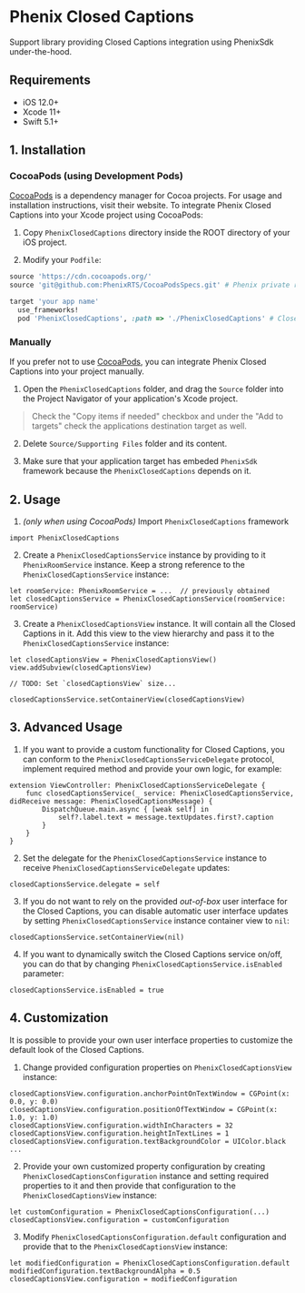 # Phenix Closed Captions

Support library providing Closed Captions integration using PhenixSdk under-the-hood.

## Requirements
* iOS 12.0+
* Xcode 11+
* Swift 5.1+

## 1. Installation

### CocoaPods (using Development Pods)

[CocoaPods](https://cocoapods.org) is a dependency manager for Cocoa projects. For usage and installation instructions, visit their website.
To integrate Phenix Closed Captions into your Xcode project using CocoaPods:

1. Copy `PhenixClosedCaptions` directory inside the ROOT directory of your iOS project.

2. Modify your `Podfile`:

```ruby
source 'https://cdn.cocoapods.org/'
source 'git@github.com:PhenixRTS/CocoaPodsSpecs.git' # Phenix private repository

target 'your app name'
  use_frameworks!
  pod 'PhenixClosedCaptions', :path => './PhenixClosedCaptions' # Closed Captions development pod
```

### Manually

If you prefer not to use [CocoaPods](https://cocoapods.org), you can integrate Phenix Closed Captions into your project manually.

1. Open the `PhenixClosedCaptions` folder, and drag the `Source` folder into the Project Navigator of your application's Xcode project.

> Check the "Copy items if needed" checkbox and under the "Add to targets" check the applications destination target as well.

2. Delete `Source/Supporting Files` folder and its content.

3. Make sure that your application target has embeded `PhenixSdk` framework because the `PhenixClosedCaptions` depends on it.

## 2. Usage

1. _(only when using CocoaPods)_ Import `PhenixClosedCaptions` framework

```
import PhenixClosedCaptions
```

2. Create a `PhenixClosedCaptionsService` instance by providing to it `PhenixRoomService` instance. Keep a strong reference to the  `PhenixClosedCaptionsService` instance:

```
let roomService: PhenixRoomService = ...  // previously obtained
let closedCaptionsService = PhenixClosedCaptionsService(roomService: roomService)
```

3. Create a `PhenixClosedCaptionsView` instance. It will contain all the Closed Captions in it. Add this view to the view hierarchy and pass it to the `PhenixClosedCaptionsService` instance:

```
let closedCaptionsView = PhenixClosedCaptionsView()
view.addSubview(closedCaptionsView)

// TODO: Set `closedCaptionsView` size...

closedCaptionsService.setContainerView(closedCaptionsView)
```

## 3. Advanced Usage

1. If you want to provide a custom functionality for Closed Captions, you can conform to the `PhenixClosedCaptionsServiceDelegate` protocol, implement required method and provide your own logic, for example:

```
extension ViewController: PhenixClosedCaptionsServiceDelegate {
    func closedCaptionsService(_ service: PhenixClosedCaptionsService, didReceive message: PhenixClosedCaptionsMessage) {
        DispatchQueue.main.async { [weak self] in
            self?.label.text = message.textUpdates.first?.caption
        }
    }
}
```

2. Set the delegate for the `PhenixClosedCaptionsService` instance to receive `PhenixClosedCaptionsServiceDelegate` updates:

```
closedCaptionsService.delegate = self
```

3. If you do not want to rely on the provided *out-of-box* user interface for the Closed Captions, you can disable automatic user interface updates by setting `PhenixClosedCaptionsService` instance container view to `nil`:

```
closedCaptionsService.setContainerView(nil)
```

4. If you want to dynamically switch the Closed Captions service on/off, you can do that by changing `PhenixClosedCaptionsService.isEnabled` parameter:

```
closedCaptionsService.isEnabled = true
```

## 4. Customization

It is possible to provide your own user interface properties to customize the default look of the Closed Captions.

1. Change provided configuration properties on `PhenixClosedCaptionsView` instance:

```
closedCaptionsView.configuration.anchorPointOnTextWindow = CGPoint(x: 0.0, y: 0.0)
closedCaptionsView.configuration.positionOfTextWindow = CGPoint(x: 1.0, y: 1.0)
closedCaptionsView.configuration.widthInCharacters = 32
closedCaptionsView.configuration.heightInTextLines = 1
closedCaptionsView.configuration.textBackgroundColor = UIColor.black
...
```

2. Provide your own customized property configuration by creating `PhenixClosedCaptionsConfiguration` instance and setting required properties to it and then provide that configuration to the `PhenixClosedCaptionsView` instance:

```
let customConfiguration = PhenixClosedCaptionsConfiguration(...)
closedCaptionsView.configuration = customConfiguration
```

3. Modify  `PhenixClosedCaptionsConfiguration.default` configuration and provide that to the `PhenixClosedCaptionsView` instance:

```
let modifiedConfiguration = PhenixClosedCaptionsConfiguration.default
modifiedConfiguration.textBackgroundAlpha = 0.5
closedCaptionsView.configuration = modifiedConfiguration
```
